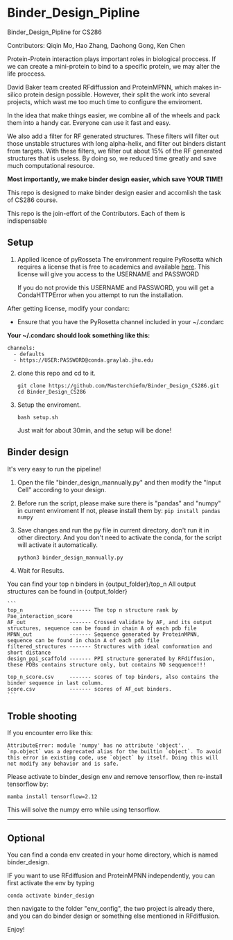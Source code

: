 # Binder_Design_Pipline
 Binder_Design_Pipline for CS286

 Contributors: Qiqin Mo, Hao Zhang, Daohong Gong, Ken Chen

 Protein-Protein interaction plays important roles in biological proccess.
 If we can create a mini-protein to bind to a specific protein, we may alter
 the life proccess.

 David Baker team created RFdiffussion and ProteinMPNN, which makes in-silico protein 
 design possible. However, their split the work into several projects, which wast me too
 much time to configure the enviroment. 

 In the idea that make things easier, we combine all of the wheels and pack them into a handy car.
 Everyone can use it fast and easy.

 We also add a filter for RF generated structures. These filters will filter out those unstable structures 
 with long alpha-helix, and filter out binders distant from targets. With these filters, we filter out 
 about 15% of the RF generated structures that is useless. By doing so, we reduced time greatly and save
 much computational resource.

 **Most importantly, we make binder design easier, which save YOUR TIME!**
 

 This repo is designed to make binder design easier and accomlish the task of CS286 course.
 
 This repo is the join-effort of the Contributors. Each of them is indispensable

## Setup
1. Applied licence of pyRosseta
    The environment require PyRosetta which requires a license that
   is free to academics and available [here](https://graylab.jhu.edu/pyrosetta/downloads/documentation/PyRosetta_Install_Tutorial.pdf).
   This license will give you access to the USERNAME and PASSWORD
   
   If you do not provide this USERNAME and PASSWORD,
   you will get a CondaHTTPError when you attempt to run the installation.

After getting license, modify your condarc:
 - Ensure that you have the PyRosetta channel included in your ~/.condarc
   
**Your ~/.condarc should look something like this:**
```
channels:
  - defaults
  - https://USER:PASSWORD@conda.graylab.jhu.edu
```
    

2. clone this repo and cd to it.
   ```
   git clone https://github.com/Masterchiefm/Binder_Design_CS286.git
   cd Binder_Design_CS286
   ```
3. Setup the enviroment.
   ```
   bash setup.sh
   ```
   Just wait for about 30min, and the setup will be done!

## Binder design
   It's very easy to run the pipeline!

   1) Open the file "binder_design_mannually.py" and then modify the
   "Input Cell" according to your design.

   2) Before run the script, please make sure there is "pandas" and "numpy" in current enviroment
    If not, please install them by:
    ```
    pip install pandas numpy
    ```

   4) Save changes and run the py file in current directory, don't run it in 
      other directory. And you don't need to activate the conda, for
      the script will activate it automatically.
      ```
      python3 binder_design_mannually.py
      ```

   5) Wait for Results.
      
You can find your top n binders in {output_folder}/top_n
All output structures can be found in {output_folder}
    
    ```
    top_n               ------- The top n structure rank by Pae_interaction_score
    AF_out              ------- Crossed validate by AF, and its output structures, sequence can be found in chain A of each pdb file
    MPNN_out            ------- Sequence generated by ProteinMPNN, sequence can be found in chain A of each pdb file
    filtered_structures ------- Structures with ideal comformation and short distance
    design_ppi_scaffold ------- PPI structure generated by RFdiffusion, these PDBs contains structure only, but contains NO seqquence!!!

    top_n_score.csv     ------- scores of top binders, also contains the binder sequence in last column.
    score.csv           ------- scores of AF_out binders.
    ```
    
## Troble shooting
If you encounter erro like this:
```
AttributeError: module 'numpy' has no attribute 'object'.
`np.object` was a deprecated alias for the builtin `object`. To avoid this error in existing code, use `object` by itself. Doing this will not modify any behavior and is safe.
```
Please activate to binder_design env and remove tensorflow, then
re-install tensorflow by:
```
mamba install tensorflow=2.12
```
This will solve the numpy erro while using tensorflow.

-------------------------
## Optional
You can find a conda env created in your home directory, which is
named binder_design.

IF you want to use RFdiffusion and ProteinMPNN independently, you
can first activate the env by typing
```
conda activate binder_design
```
then navigate to the folder "env_config", the two project is already
there, and you can do binder design or something else mentioned in 
RFdiffusion.

Enjoy!